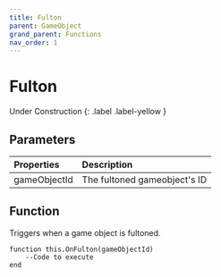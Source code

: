 ```yaml
---
title: Fulton
parent: GameObject
grand_parent: Functions
nav_order: 1
---
```


# Fulton
Under Construction
{: .label .label-yellow }

## Parameters

|Properties|Description|
|:-|:-|
|gameObjectId|The fultoned gameobject's ID|

## Function

Triggers when a game object is fultoned.

```
function this.OnFulton(gameObjectId) 
	--Code to execute
end
```